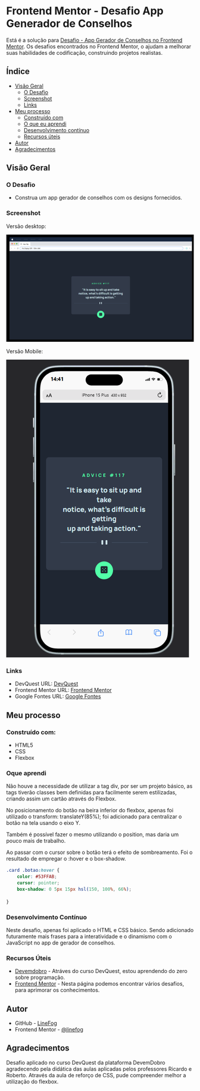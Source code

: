 # Frontend Mentor - Desafio App Generador de Conselhos

Está é a solução para [ Desafio - App Gerador de Conselhos no Frontend Mentor](https://www.frontendmentor.io/challenges/advice-generator-app-QdUG-13db). Os desafios encontrados no Frontend Mentor, o ajudam a melhorar suas habilidades de codificação, construindo projetos realistas.

## Índice

- [Visão Geral](#overview)
  - [O Desafio](#the-challenge)
  - [Screenshot](#screenshot)
  - [Links](#links)
- [Meu processo](#my-process)
  - [Construído com](#built-with)
  - [O que eu aprendi](#what-i-learned)
  - [Desenvolvimento contínuo](#continued-development)
  - [Recursos úteis](#useful-resources)
- [Autor](#author)
- [Agradecimentos](#acknowledgments)


## Visão Geral

### O Desafio

- Construa um app gerador de conselhos com os designs fornecidos.

### Screenshot

Versão desktop:

![](./src/design/desktop.png)

Versão Mobile:

![](./src/design/mobile.png)



### Links


- DevQuest URL: [DevQuest](https://devemdobro.com/)
- Frontend Mentor URL: [Frontend Mentor](https://www.frontendmentor.io/challenges/advice-generator-app-QdUG-13db)
- Google Fontes URL: [Google Fontes](https://fonts.google.com/)

## Meu processo

### Construído com:

- HTML5  
- CSS 
- Flexbox


### Oque aprendi

Não houve a necessidade de utilizar a tag div, por ser um projeto básico, as tags tiverão classes bem definidas para facilmente serem estilizadas, criando assim um cartão através do Flexbox.

No posicionamento do botão na beira inferior do flexbox, apenas foi utilizado o  transform: translateY(85%); foi adicionado para centralizar o botão na tela usando o eixo Y. 

Também é possível fazer o mesmo utilizando o position, mas daria um pouco mais de trabalho.

Ao passar com o cursor sobre o botão terá  o efeito de sombreamento. Foi o resultado de empregar o :hover e o box-shadow.

```css
.card .botao:hover {
    color: #53FFAB;
    cursor: pointer;
    box-shadow: 0 5px 15px hsl(150, 100%, 66%);
    
}
```




### Desenvolvimento Contínuo 

Neste desafio, apenas foi aplicado o HTML e CSS básico. Sendo adicionado futuramente mais frases para a interatividade e o dinamismo com o JavaScript no app de gerador de conselhos.


### Recursos Úteis

- [Devemdobro](https://devemdobro.com/) - Atráves do curso DevQuest, estou aprendendo do zero sobre programação. 
- [Frontend Mentor](https://www.frontendmentor.com) - Nesta página podemos encontrar vários desafios, para aprimorar os conhecimentos.

## Autor

- GitHub - [LineFog](https://github.com/LineFog)
- Frontend Mentor - [@linefog](https://www.frontendmentor.io/profile/LineFog)


## Agradecimentos
Desafio aplicado no curso DevQuest da plataforma DevemDobro agradecendo pela didática das aulas aplicadas pelos professores Ricardo e Roberto.
Através da aula de reforço de CSS, pude compreender melhor a utilização do flexbox.


